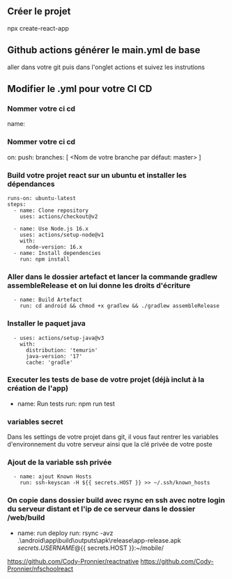 ## Créer le projet 
npx create-react-app <nom de votre projet>

## Github actions générer le main.yml de base
aller dans votre git puis dans l'onglet actions et suivez les instrutions

## Modifier le .yml pour votre CI CD
### Nommer votre ci cd 
name: <NOM>
### Nommer votre ci cd 
on:
  push:
    branches: [ <Nom de votre branche par défaut: master> ]

### Build votre projet react sur un ubuntu et installer les dépendances
    runs-on: ubuntu-latest
    steps:
      - name: Clone repository
        uses: actions/checkout@v2

      - name: Use Node.js 16.x
        uses: actions/setup-node@v1
        with:
          node-version: 16.x
      - name: Install dependencies
        run: npm install

### Aller dans le dossier artefact et lancer la commande gradlew assembleRelease et on lui donne les droits d'écriture
      - name: Build Artefact 
        run: cd android && chmod +x gradlew && ./gradlew assembleRelease

### Installer le paquet java
      - uses: actions/setup-java@v3
        with:
          distribution: 'temurin'
          java-version: '17'
          cache: 'gradle'
### Executer les tests de base de votre projet (déjà inclut à la création de l'app)
- name: Run tests 
        run: npm run test

### variables secret
Dans les settings de votre projet dans git, il vous faut rentrer les variables d'environnement du votre serveur
ainsi que la clé privée de votre poste

### Ajout de la variable ssh privée
      - name: ajout Known Hosts
        run: ssh-keyscan -H ${{ secrets.HOST }} >> ~/.ssh/known_hosts

### On copie dans dossier build avec rsync en ssh avec notre login du serveur distant et l'ip de ce serveur dans le dossier /web/build
   - name: run deploy
        run: rsync -avz .\android\app\build\outputs\apk\release\app-release.apk ${{ secrets.USERNAME }}@${{ secrets.HOST }}:~/mobile/

https://github.com/Cody-Pronnier/reactnative
https://github.com/Cody-Pronnier/nfschoolreact